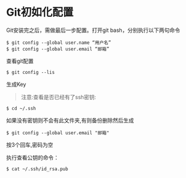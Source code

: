 

# **Git初如化配置**

Git安装完之后，需做最后一步配置。打开git bash，分别执行以下两句命令

```
$ git config --global user.name “用户名”
$ git config --global user.email “邮箱”
```

查看git配置

```
$ git config --lis
```

生成Key

> 注意:查看是否已经有了ssh密钥:

```
$ cd ~/.ssh
```

如果没有密钥则不会有此文件夹,有则备份删除然后生成

```
$ git config --global user.email "邮箱"
```

按3个回车,密码为空

执行查看公钥的命令：

```
$ cat ~/.ssh/id_rsa.pub  
```

